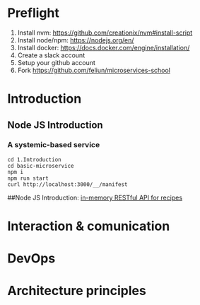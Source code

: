 # Preflight

1. Install nvm: https://github.com/creationix/nvm#install-script
2. Install node/npm: https://nodejs.org/en/
3. Install docker: https://docs.docker.com/engine/installation/
4. Create a slack account
5. Setup your github account
6. Fork https://github.com/feliun/microservices-school

# Introduction

## Node JS Introduction

### A systemic-based service

```
cd 1.Introduction
cd basic-microservice
npm i
npm run start
curl http://localhost:3000/__/manifest
```


##Node JS Introduction: [in-memory RESTful API for recipes]()

# Interaction & comunication

# DevOps

# Architecture principles